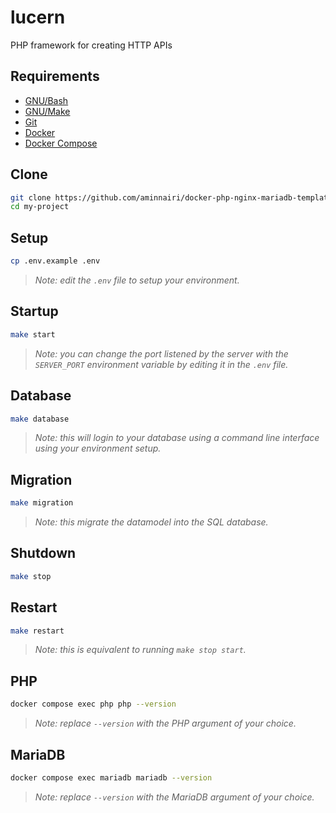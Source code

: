 # lucern

PHP framework for creating HTTP APIs

## Requirements

- [GNU/Bash](https://www.gnu.org/software/bash/)
- [GNU/Make](https://www.gnu.org/software/make/)
- [Git](https://git-scm.com/)
- [Docker](https://www.docker.com/)
- [Docker Compose](https://docs.docker.com/compose/)

## Clone

```bash
git clone https://github.com/aminnairi/docker-php-nginx-mariadb-template my-project
cd my-project
```

## Setup

```bash
cp .env.example .env
```

> *Note: edit the `.env` file to setup your environment.*

## Startup

```bash
make start
```

> *Note: you can change the port listened by the server with the `SERVER_PORT` environment variable by editing it in the `.env` file.*

## Database

```bash
make database
```

> *Note: this will login to your database using a command line interface using your environment setup.*

## Migration

```bash
make migration
```

> *Note: this migrate the datamodel into the SQL database.*

## Shutdown

```bash
make stop
```

## Restart

```bash
make restart
```

> *Note: this is equivalent to running `make stop start`.*

## PHP

```bash
docker compose exec php php --version
```

> *Note: replace `--version` with the PHP argument of your choice.*

## MariaDB

```bash
docker compose exec mariadb mariadb --version
```

> *Note: replace `--version` with the MariaDB argument of your choice.*
